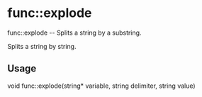# func::explode
func::explode -- Splits a string by a substring.

Splits a string by string.

## Usage
  void func::explode(string* variable, string delimiter, string value)
